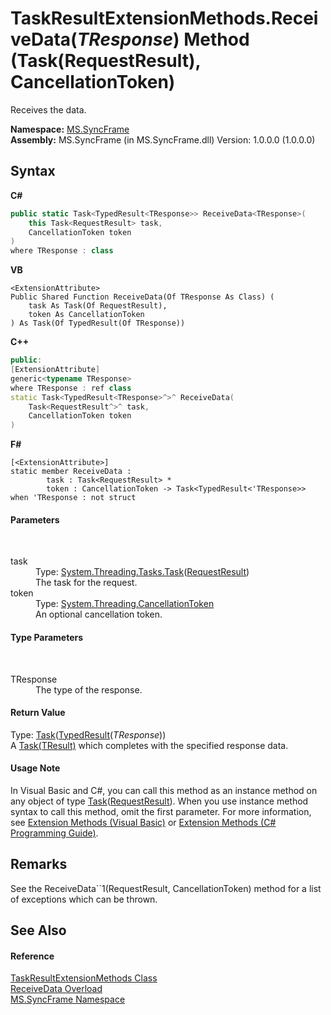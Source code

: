 # TaskResultExtensionMethods.ReceiveData(*TResponse*) Method (Task(RequestResult), CancellationToken)
 

Receives the data.

**Namespace:**&nbsp;<a href="de148c19-6fcd-6ea5-c13c-94525bd1dd5b">MS.SyncFrame</a><br />**Assembly:**&nbsp;MS.SyncFrame (in MS.SyncFrame.dll) Version: 1.0.0.0 (1.0.0.0)

## Syntax

**C#**<br />
``` C#
public static Task<TypedResult<TResponse>> ReceiveData<TResponse>(
	this Task<RequestResult> task,
	CancellationToken token
)
where TResponse : class

```

**VB**<br />
``` VB
<ExtensionAttribute>
Public Shared Function ReceiveData(Of TResponse As Class) ( 
	task As Task(Of RequestResult),
	token As CancellationToken
) As Task(Of TypedResult(Of TResponse))
```

**C++**<br />
``` C++
public:
[ExtensionAttribute]
generic<typename TResponse>
where TResponse : ref class
static Task<TypedResult<TResponse>^>^ ReceiveData(
	Task<RequestResult^>^ task, 
	CancellationToken token
)
```

**F#**<br />
``` F#
[<ExtensionAttribute>]
static member ReceiveData : 
        task : Task<RequestResult> * 
        token : CancellationToken -> Task<TypedResult<'TResponse>>  when 'TResponse : not struct

```


#### Parameters
&nbsp;<dl><dt>task</dt><dd>Type: <a href="http://msdn2.microsoft.com/en-us/library/dd321424" target="_blank">System.Threading.Tasks.Task</a>(<a href="4b256005-b920-df6f-0771-035950c2789a">RequestResult</a>)<br />The task for the request.</dd><dt>token</dt><dd>Type: <a href="http://msdn2.microsoft.com/en-us/library/dd384802" target="_blank">System.Threading.CancellationToken</a><br />An optional cancellation token.</dd></dl>

#### Type Parameters
&nbsp;<dl><dt>TResponse</dt><dd>The type of the response.</dd></dl>

#### Return Value
Type: <a href="http://msdn2.microsoft.com/en-us/library/dd321424" target="_blank">Task</a>(<a href="25cc0187-f6c5-d762-90d8-cb5ebc23d98d">TypedResult</a>(*TResponse*))<br />A <a href="http://msdn2.microsoft.com/en-us/library/dd321424" target="_blank">Task(TResult)</a> which completes with the specified response data.

#### Usage Note
In Visual Basic and C#, you can call this method as an instance method on any object of type <a href="http://msdn2.microsoft.com/en-us/library/dd321424" target="_blank">Task</a>(<a href="4b256005-b920-df6f-0771-035950c2789a">RequestResult</a>). When you use instance method syntax to call this method, omit the first parameter. For more information, see <a href="http://msdn.microsoft.com/en-us/library/bb384936.aspx">Extension Methods (Visual Basic)</a> or <a href="http://msdn.microsoft.com/en-us/library/bb383977.aspx">Extension Methods (C# Programming Guide)</a>.

## Remarks
See the ReceiveData``1(RequestResult, CancellationToken) method for a list of exceptions which can be thrown.

## See Also


#### Reference
<a href="cee6733d-b9b3-7f93-4a41-7e731cd8bf82">TaskResultExtensionMethods Class</a><br /><a href="9af92462-9e18-2259-5010-c6e630de0ea3">ReceiveData Overload</a><br /><a href="de148c19-6fcd-6ea5-c13c-94525bd1dd5b">MS.SyncFrame Namespace</a><br />